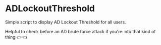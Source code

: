 # ADLockoutThreshold
Simple script to display AD Lockout Threshold for all users.

Helpful to check before an AD brute force attack if you're into that kind of thing 👉👈
